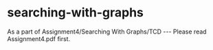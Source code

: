 # searching-with-graphs

As a part of Assignment4/Searching With Graphs/TCD --- Please read Assignment4.pdf first.
